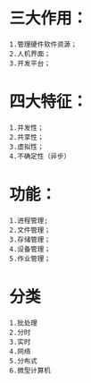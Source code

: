 # 三大作用：
    1.管理硬件软件资源；
    2.人机界面；
    3.开发平台；

# 四大特征：
    1.并发性；
    2.共享性；
    3.虚拟性；
    4.不确定性（异步）

# 功能：
    1.进程管理;
    2.文件管理；
    3.存储管理；
    4.设备管理；
    5.作业管理；

# 分类
    1.批处理
    2.分时
    3.实时
    4.网络
    5.分布式
    6.微型计算机
    